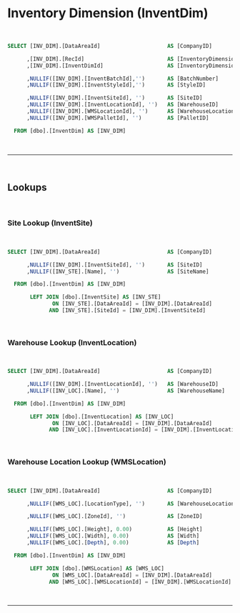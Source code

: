 <!---------------------->
<!--- Page / Section --->
<!---------------------->

# Inventory Dimension (InventDim)

<br />

``` sql
SELECT [INV_DIM].[DataAreaId]                     AS [CompanyID]

      ,[INV_DIM].[RecId]                          AS [InventoryDimensionKey]
      ,[INV_DIM].[InventDimId]                    AS [InventoryDimensionID]

      ,NULLIF([INV_DIM].[InventBatchId],'')       AS [BatchNumber]
      ,NULLIF([INV_DIM].[InventStyleId],'')       AS [StyleID]

      ,NULLIF([INV_DIM].[InventSiteId], '')       AS [SiteID]
      ,NULLIF([INV_DIM].[InventLocationId], '')   AS [WarehouseID]
      ,NULLIF([INV_DIM].[WMSLocationId], '')      AS [WarehouseLocationID]
      ,NULLIF([INV_DIM].[WMSPalletId], '')        AS [PalletID]

  FROM [dbo].[InventDim] AS [INV_DIM]
```

<br />

---

<br />

<!---------------------->
<!--- Page / Section --->
<!---------------------->



<div style="page-break-after: always"> 



<!---------------------->
<!--- Page / Section --->
<!---------------------->

## Lookups

<br />

### Site Lookup (InventSite)

<br />

``` sql
SELECT [INV_DIM].[DataAreaId]                     AS [CompanyID]

      ,NULLIF([INV_DIM].[InventSiteId], '')       AS [SiteID]
      ,NULLIF([INV_STE].[Name], '')               AS [SiteName]

  FROM [dbo].[InventDim] AS [INV_DIM]

       LEFT JOIN [dbo].[InventSite] AS [INV_STE]
              ON [INV_STE].[DataAreaId] = [INV_DIM].[DataAreaId]
             AND [INV_STE].[SiteId] = [INV_DIM].[InventSiteId]
```

<br />

<!---------------------->
<!--- Page / Section --->
<!---------------------->



<div style="page-break-after: always"> 



<!---------------------->
<!--- Page / Section --->
<!---------------------->

### Warehouse Lookup (InventLocation)

<br />

``` sql
SELECT [INV_DIM].[DataAreaId]                     AS [CompanyID]

      ,NULLIF([INV_DIM].[InventLocationId], '')   AS [WarehouseID]
      ,NULLIF([INV_LOC].[Name], '')               AS [WarehouseName]

  FROM [dbo].[InventDim] AS [INV_DIM]

       LEFT JOIN [dbo].[InventLocation] AS [INV_LOC]
              ON [INV_LOC].[DataAreaId] = [INV_DIM].[DataAreaId]
             AND [INV_LOC].[InventLocationId] = [INV_DIM].[InventLocationId]
```

<br />

<!---------------------->
<!--- Page / Section --->
<!---------------------->



<div style="page-break-after: always"> 



<!---------------------->
<!--- Page / Section --->
<!---------------------->

### Warehouse Location Lookup (WMSLocation)

<br />

``` sql
SELECT [INV_DIM].[DataAreaId]                     AS [CompanyID]

      ,NULLIF([WMS_LOC].[LocationType], '')       AS [WarehouseLocationType] -- Enumeration

      ,NULLIF([WMS_LOC].[ZoneId], '')             AS [ZoneID]

      ,NULLIF([WMS_LOC].[Height], 0.00)           AS [Height]
      ,NULLIF([WMS_LOC].[Width], 0.00)            AS [Width]
      ,NULLIF([WMS_LOC].[Depth], 0.00)            AS [Depth]

  FROM [dbo].[InventDim] AS [INV_DIM]

       LEFT JOIN [dbo].[WMSLocation] AS [WMS_LOC]
              ON [WMS_LOC].[DataAreaId] = [INV_DIM].[DataAreaId]
             AND [WMS_LOC].[WMSLocationId] = [INV_DIM].[WMSLocationId]
```

<br />

---

<br />

<!---------------------->
<!--- Page / Section --->
<!---------------------->
